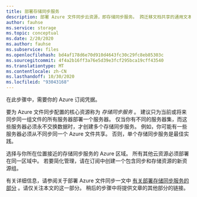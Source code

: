 ```yaml
---
title: 部署存储同步服务
description: 部署 Azure 文件同步云资源，即存储同步服务。 跨迁移文档共享的通用文本块。
author: fauhse
ms.service: storage
ms.topic: conceptual
ms.date: 2/20/2020
ms.author: fauhse
ms.subservice: files
ms.openlocfilehash: bd4af178d6e70d910d4643fc30c29fc8eb85303c
ms.sourcegitcommit: 4f4a2b16ff3a76e5d39e3fcf295bca19cff43540
ms.translationtype: MT
ms.contentlocale: zh-CN
ms.lasthandoff: 10/30/2020
ms.locfileid: "93043168"
---
```

在此步骤中，需要你的 Azure 订阅凭据。

要为 Azure 文件同步配置的核心资源称为 *存储同步服务* 。 建议只为当前或将来同步同一组文件的所有服务器部署一个服务器。 仅当你有不同的服务器集，而这些服务器必须永不交换数据时，才创建多个存储同步服务。 例如，你可能有一些服务器必须从不同步同一个 Azure 文件共享。 否则，单个存储同步服务是最佳实践。

选择与你所在位置接近的存储同步服务的 Azure 区域。 所有其他云资源必须部署在同一区域中。 若要简化管理，请在订阅中创建一个包含同步和存储资源的新资源组。

有关详细信息，请参阅关于部署 Azure 文件同步一文中 [有关部署存储同步服务的部分](../articles/storage/files/storage-sync-files-deployment-guide.md#deploy-the-storage-sync-service) 。请仅关注本文的这一部分。 稍后的步骤中将提供文章的其他部分的链接。